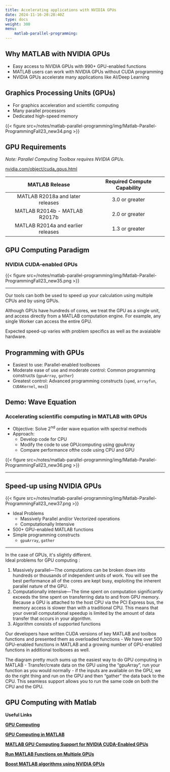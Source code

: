 ```yaml
---
title: Accelerating applications with NVIDIA GPUs
date: 2024-11-16-20:28:40Z
type: docs 
weight: 300
menu: 
    matlab-parallel-programming:
---
```


## Why MATLAB with NVIDIA GPUs
  - Easy access to NVIDIA GPUs with 990+ GPU-enabled functions  
  - MATLAB users can work with NVIDIA GPUs without CUDA programming  
  - NVIDIA GPUs accelerate many applications like AI/Deep Learning  

## Graphics Processing Units (GPUs)
  - For graphics acceleration and scientific computing  
  - Many parallel processors  
  - Dedicated high-speed memory  

{{< figure src=/notes/matlab-parallel-programming/img/Matlab-Parallel-ProgrammingFall23_new34.png >}}

## GPU Requirements

*Note: Parallel Computing Toolbox requires NVIDIA GPUs.*

[nvidia.com/object/cuda_gpus.html](http://www.nvidia.com/object/cuda_gpus.html)

| MATLAB Release | Required Compute Capability |
| :-: | :-: |
| MATLAB R2018a and later releases | 3.0 or greater |
| MATLAB R2014b - MATLAB R2017b | 2.0 or greater |
| MATLAB R2014a and earlier releases | 1.3 or greater |

## GPU Computing Paradigm
### NVIDIA CUDA-enabled GPUs

{{< figure src=/notes/matlab-parallel-programming/img/Matlab-Parallel-ProgrammingFall23_new35.png >}}

---

Our tools can both be used to speed up your calculation using multiple CPUs and by using GPUs.  

Although GPUs have hundreds of cores, we treat the GPU as a single  unit, and access directly from a MATLAB computation engine. For example, any single Worker can access the entire GPU.       

Expected speed-up varies with problem specifics as well as the avaialable hardware.

## Programming with GPUs

- Easiest to use: Parallel-enabled toolboxes
- Moderate ease of use and moderate control: Common programming constructs (`gpuArray`, `gather`)
- Greatest control: Advanced programming constructs (`spmd`, `arrayfun`, `CUDAKernel`, `mex`))

## Demo: Wave Equation
### Accelerating scientific computing in MATLAB with GPUs

* Objective: Solve 2<sup>nd</sup> order wave equation with spectral methods
* Approach:
  * Develop code for CPU
  * Modify the code to use GPUcomputing using gpuArray
  * Compare performance ofthe code using CPU and GPU

{{< figure src=/notes/matlab-parallel-programming/img/Matlab-Parallel-ProgrammingFall23_new36.png >}}

---

## Speed-up using NVIDIA GPUs

{{< figure src=/notes/matlab-parallel-programming/img/Matlab-Parallel-ProgrammingFall23_new37.png >}}

* Ideal Problems
  * Massively Parallel and/or Vectorized operations
  * Computationally Intensive
* 500+ GPU-enabled MATLAB functions
* Simple programming constructs
  * `gpuArray`, `gather`

---

In the case of GPUs, it's slightly different.  
Ideal problems for GPU computing :

1. Massively parallel—The computations can be broken down into hundreds or thousands of independent units of work.  You will see the best performance all of the cores are kept busy, exploiting the inherent parallel nature of the GPU. 
2. Computationally intensive—The time spent on computation significantly exceeds the time spent on transferring data to and from GPU memory. Because a GPU is attached to the host CPU via the PCI Express bus, the memory access is slower than with a traditional CPU. This means that your overall computational speedup is limited by the amount of data transfer that occurs in your algorithm. 
3. Algorithm consists of supported functions

Our developers have written CUDA versions of key MATLAB and toolbox functions and presented them as overloaded  functions - We have over 500 GPU-enabled functions in MATLAB and a growing number of GPU-enabled functions in additional toolboxes as well.

The diagram pretty much sums up the easiest way to do GPU computing in MATLAB - Transfer/create data on the GPU using the “gpuArray”, run your function as you would normally - if the inputs are available on the GPU, we do the right thing and run on the GPU and then “gather” the data back to the CPU. This seamless support allows you to run the same code on both the CPU and the GPU.

## GPU Computing with Matlab

**Useful Links**

**[GPU Computing](https://www.mathworks.com/help/parallel-computing/gpu-computing.html?s_tid=CRUX_lftnav)**

**[GPU Computing in MATLAB](https://www.mathworks.com/help/parallel-computing/gpu-computing-in-matlab.html)**

**[MATLAB GPU Computing Support for NVIDIA CUDA-Enabled GPUs](https://www.mathworks.com/solutions/gpu-computing.html)**

**[Run MATLAB Functions on Multiple GPUs](https://www.mathworks.com/help/parallel-computing/run-matlab-functions-on-multiple-gpus.html)**

**[Boost MATLAB algorithms using NVIDIA GPUs](https://www.mathworks.com/videos/boost-matlab-algorithms-using-nvidia-gpus-1624894710218.html)**
